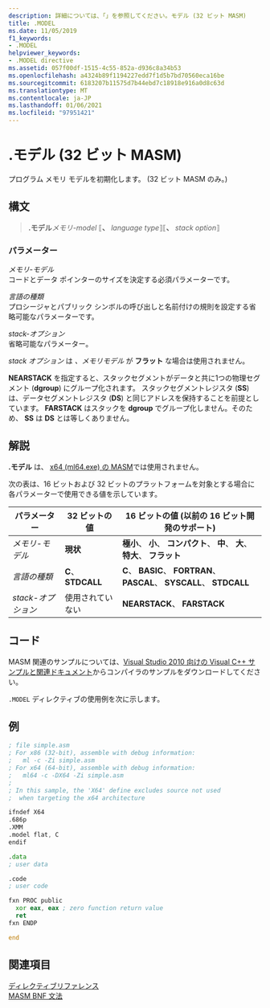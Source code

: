```yaml
---
description: 詳細については、「」を参照してください。モデル (32 ビット MASM)
title: .MODEL
ms.date: 11/05/2019
f1_keywords:
- .MODEL
helpviewer_keywords:
- .MODEL directive
ms.assetid: 057f00df-1515-4c55-852a-d936c8a34b53
ms.openlocfilehash: a4324b89f1194227edd7f1d5b7bd70560eca16be
ms.sourcegitcommit: 6183207b11575d7b44ebd7c18918e916a0d8c63d
ms.translationtype: MT
ms.contentlocale: ja-JP
ms.lasthandoff: 01/06/2021
ms.locfileid: "97951421"
---
```

# <a name="model-32-bit-masm"></a>.モデル (32 ビット MASM)

プログラム メモリ モデルを初期化します。 (32 ビット MASM のみ。)

## <a name="syntax"></a>構文

> **.モデル***メモリ-model* ⟦__、__ *language type*⟧⟦__、__ *stack option*⟧

### <a name="parameters"></a>パラメーター

*メモリ-モデル*\
コードとデータ ポインターのサイズを決定する必須パラメーターです。

*言語の種類*\
プロシージャとパブリック シンボルの呼び出しと名前付けの規則を設定する省略可能なパラメーターです。

*stack-オプション*\
省略可能なパラメーター。

*stack オプション* は *、メモリモデル* が **フラット** な場合は使用されません。

**NEARSTACK** を指定すると、スタックセグメントがデータと共に1つの物理セグメント (**dgroup**) にグループ化されます。 スタックセグメントレジスタ (**SS**) は、データセグメントレジスタ (**DS**) と同じアドレスを保持することを前提としています。 **FARSTACK** はスタックを **dgroup** でグループ化しません。そのため、 **SS** は **DS** とは等しくありません。

## <a name="remarks"></a>解説

**.モデル** は、 [x64 (ml64.exe) の MASM](masm-for-x64-ml64-exe.md)では使用されません。

次の表は、16 ビットおよび 32 ビットのプラットフォームを対象とする場合に各パラメーターで使用できる値を示しています。

|パラメーター|32 ビットの値|16 ビットの値 (以前の 16 ビット開発のサポート)|
|---------------|--------------------|----------------------------------------------------------------|
|*メモリ-モデル*|**現状**|**極小**、 **小**、 **コンパクト**、 **中**、 **大**、 **特大**、 **フラット**|
|*言語の種類*|**C**、 **STDCALL**|**C**、 **BASIC**、 **FORTRAN**、 **PASCAL**、 **SYSCALL**、 **STDCALL**|
|*stack-オプション*|使用されていない|**NEARSTACK**、 **FARSTACK**|

## <a name="code"></a>コード

MASM 関連のサンプルについては、[Visual Studio 2010 向けの Visual C++ サンプルと関連ドキュメント](https://github.com/Microsoft/vcsamples)からコンパイラのサンプルをダウンロードしてください。

`.MODEL` ディレクティブの使用例を次に示します。

## <a name="example"></a>例

```asm
; file simple.asm
; For x86 (32-bit), assemble with debug information:
;   ml -c -Zi simple.asm
; For x64 (64-bit), assemble with debug information:
;   ml64 -c -DX64 -Zi simple.asm
;
; In this sample, the 'X64' define excludes source not used
;  when targeting the x64 architecture

ifndef X64
.686p
.XMM
.model flat, C
endif

.data
; user data

.code
; user code

fxn PROC public
  xor eax, eax ; zero function return value
  ret
fxn ENDP

end
```

## <a name="see-also"></a>関連項目

[ディレクティブリファレンス](directives-reference.md)\
[MASM BNF 文法](masm-bnf-grammar.md)
